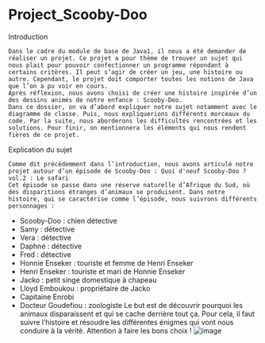 # Project_Scooby-Doo

Introduction
	
	Dans le cadre du module de base de Java1, il nous a été demander de réaliser un projet. Ce projet a pour thème de trouver un sujet qui nous plait pour pouvoir confectionner un programme répondant à certains critères. Il peut s’agir de créer un jeu, une histoire ou autre. Cependant, le projet doit comporter toutes les notions de Java que l’on a pu voir en cours. 
	Après réflexion, nous avons choisi de créer une histoire inspirée d’un des dessins animés de notre enfance : Scooby-Doo.
	Dans ce dossier, on va d’abord expliquer notre sujet notamment avec le diagramme de classe. Puis, nous expliquerions différents morceaux du code. Par la suite, nous aborderons les difficultés rencontrées et les solutions. Pour finir, on mentionnera les éléments qui nous rendent fières de ce projet.

Explication du sujet

	Comme dit précédemment dans l’introduction, nous avons articulé notre projet autour d’un épisode de Scooby-Doo : Quoi d'neuf Scooby-Doo ? vol.2 : Le safari 
	Cet épisode se passe dans une réserve naturelle d’Afrique du Sud, où des disparitions étranges d’animaux se produisent. Dans notre histoire, qui se caractérise comme l’épisode, nous suivrons différents personnages :
-	Scooby-Doo : chien détective
-	Samy : détective
-	Vera : détective
-	Daphné : détective
-	Fred : détective
-	Honnie Enseker : touriste et femme de Henri Enseker
-	Henri Enseker : touriste et mari de Honnie Enseker
-	Jacko : petit singe domestique à chapeau
-	Lloyd Emboukou : propriétaire de Jacko
-	Capitaine Enrobi
-	Docteur Goudefiou : zoologiste
Le but est de découvrir pourquoi les animaux disparaissent et qui se cache derrière tout ça. Pour cela, il faut suivre l’histoire et résoudre les différentes énigmes qui vont nous conduire à la vérité. Attention à faire les bons choix !
![image](https://user-images.githubusercontent.com/90457964/217001688-fa8cd499-ccec-473b-8020-8badefb87801.png)

